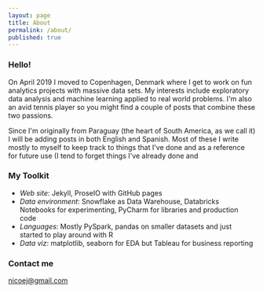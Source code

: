 ```yaml
---
layout: page
title: About
permalink: /about/
published: true
---
```


### Hello!

On April 2019 I moved to Copenhagen, Denmark where I get to work on fun analytics projects with massive data sets. My interests include exploratory data analysis and machine learning applied to real world problems. I'm also an avid tennis player so you might find a couple of posts that combine these two passions.

Since I'm originally from Paraguay (the heart of South America, as we call it) I will be adding posts in both English and Spanish. Most of these I write mostly to myself to keep track to things that I've done and as a reference for future use (I tend to forget things I've already done and

### My Toolkit

- _Web site_: Jekyll, ProseIO with GitHub pages
- _Data environment_: Snowflake as Data Warehouse, Databricks Notebooks for experimenting, PyCharm for libraries and production code
- _Languages_: Mostly PySpark, pandas on smaller datasets and just started to play around with R
- _Data viz_: matplotlib, seaborn for EDA but Tableau for business reporting


### Contact me

[nicoej@gmail.com](mailto:nicoej@gmail.com)
